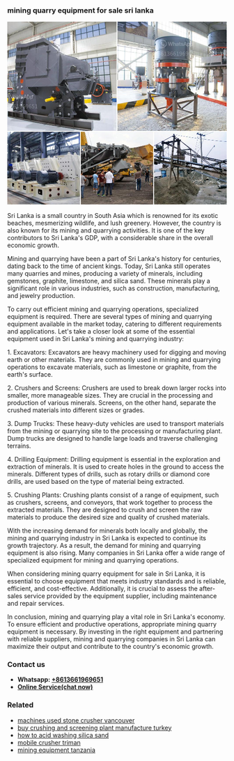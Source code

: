 <h3>mining quarry equipment for sale sri lanka</h3><img src='1703042237.jpg' alt=''><p>Sri Lanka is a small country in South Asia which is renowned for its exotic beaches, mesmerizing wildlife, and lush greenery. However, the country is also known for its mining and quarrying activities. It is one of the key contributors to Sri Lanka's GDP, with a considerable share in the overall economic growth.</p><p>Mining and quarrying have been a part of Sri Lanka's history for centuries, dating back to the time of ancient kings. Today, Sri Lanka still operates many quarries and mines, producing a variety of minerals, including gemstones, graphite, limestone, and silica sand. These minerals play a significant role in various industries, such as construction, manufacturing, and jewelry production.</p><p>To carry out efficient mining and quarrying operations, specialized equipment is required. There are several types of mining and quarrying equipment available in the market today, catering to different requirements and applications. Let's take a closer look at some of the essential equipment used in Sri Lanka's mining and quarrying industry:</p><p>1. Excavators: Excavators are heavy machinery used for digging and moving earth or other materials. They are commonly used in mining and quarrying operations to excavate materials, such as limestone or graphite, from the earth's surface.</p><p>2. Crushers and Screens: Crushers are used to break down larger rocks into smaller, more manageable sizes. They are crucial in the processing and production of various minerals. Screens, on the other hand, separate the crushed materials into different sizes or grades.</p><p>3. Dump Trucks: These heavy-duty vehicles are used to transport materials from the mining or quarrying site to the processing or manufacturing plant. Dump trucks are designed to handle large loads and traverse challenging terrains.</p><p>4. Drilling Equipment: Drilling equipment is essential in the exploration and extraction of minerals. It is used to create holes in the ground to access the minerals. Different types of drills, such as rotary drills or diamond core drills, are used based on the type of material being extracted.</p><p>5. Crushing Plants: Crushing plants consist of a range of equipment, such as crushers, screens, and conveyors, that work together to process the extracted materials. They are designed to crush and screen the raw materials to produce the desired size and quality of crushed materials.</p><p>With the increasing demand for minerals both locally and globally, the mining and quarrying industry in Sri Lanka is expected to continue its growth trajectory. As a result, the demand for mining and quarrying equipment is also rising. Many companies in Sri Lanka offer a wide range of specialized equipment for mining and quarrying operations.</p><p>When considering mining quarry equipment for sale in Sri Lanka, it is essential to choose equipment that meets industry standards and is reliable, efficient, and cost-effective. Additionally, it is crucial to assess the after-sales service provided by the equipment supplier, including maintenance and repair services.</p><p>In conclusion, mining and quarrying play a vital role in Sri Lanka's economy. To ensure efficient and productive operations, appropriate mining quarry equipment is necessary. By investing in the right equipment and partnering with reliable suppliers, mining and quarrying companies in Sri Lanka can maximize their output and contribute to the country's economic growth.</p><h3>Contact us</h3><ul><li><strong>Whatsapp:&nbsp;<a href="https://wa.me/8613661969651">+8613661969651</a></strong></li><li><a href="https://swt.shibang-china.com/?git&amp;zhl&amp;mining quarry equipment for sale sri lanka"><strong>Online Service(chat now)</strong></a></li></ul><h3>Related</h3><ul><li><a href='machines used stone crusher vancouver.md'>machines used stone crusher vancouver</a></li><li><a href='buy crushing and screening plant manufacture turkey.md'>buy crushing and screening plant manufacture turkey</a></li><li><a href='how to acid washing silica sand.md'>how to acid washing silica sand</a></li><li><a href='mobile crusher triman.md'>mobile crusher triman</a></li><li><a href='mining equipment tanzania.md'>mining equipment tanzania</a></li></ul>